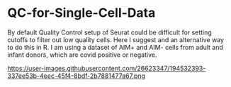 # QC-for-Single-Cell-Data
By default Quality Control setup of Seurat could be difficult for setting cutoffs to filter out low quality cells. 
Here I suggest and an alternative way to do this in R. I am using a dataset of AIM+ and AIM- cells from adult and infant donors, 
which are covid positive or negative.

https://user-images.githubusercontent.com/26623347/194532393-337ee53b-4eec-45f4-8bdf-2b7881477a67.png
